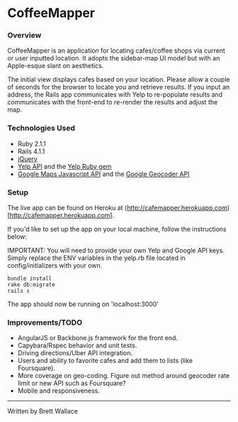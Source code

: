 # CoffeeMapper

### Overview

CoffeeMapper is an application for locating cafes/coffee shops via current or user inputted location. It adopts the sidebar-map UI model but with an Apple-esque slant on aesthetics.

The initial view displays cafes based on your location. Please allow a couple of seconds for the browser to locate you and retrieve results. If you input an address, the Rails app communicates with Yelp to re-populate results and communicates with the front-end to re-render the results and adjust the map.

### Technologies Used

* Ruby 2.1.1
* Rails 4.1.1
* [jQuery](http://jquery.com/)
* [Yelp API](http://www.yelp.com/developers/documentation) and the [Yelp Ruby gem](https://github.com/Yelp/yelp-ruby)
* [Google Maps Javascript API](https://developers.google.com/maps/documentation/javascript/) and the [Google Geocoder API](https://developers.google.com/maps/documentation/geocoding/)

### Setup

The live app can be found on Heroku at (http://cafemapper.herokuapp.com)[http://cafemapper.herokuapp.com].

If you'd like to set up the app on your local machine, follow the instructions below:

IMPORTANT: You will need to provide your own Yelp and Google API keys. Simply replace the ENV variables in the yelp.rb file located in config/initializers with your own.

```
bundle install
rake db:migrate
rails s
```

The app should now be running on 'localhost:3000'

### Improvements/TODO

* AngularJS or Backbone.js framework for the front end.
* Capybara/Rspec behavior and unit tests.
* Driving directions/Uber API integration.
* Users and ability to favorite cafes and add them to lists (like Foursquare).
* More coverage on geo-coding. Figure out method around geocoder rate limit or new API such as Foursquare?
* Mobile and responsiveness.

***
Written by Brett Wallace
